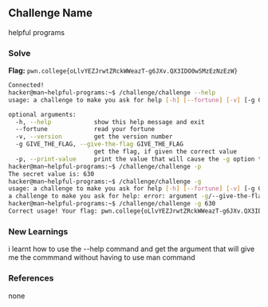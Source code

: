 ## Challenge Name
helpful programs

### Solve
**Flag:** `pwn.college{oLlvYEZJrwtZRckWWeazT-g6JXv.QX3IDO0wSMzEzNzEzW}`

```bash
Connected!
hacker@man~helpful-programs:~$ /challenge/challenge --help
usage: a challenge to make you ask for help [-h] [--fortune] [-v] [-g GIVE_THE_FLAG] [-p]

optional arguments:
  -h, --help            show this help message and exit
  --fortune             read your fortune
  -v, --version         get the version number
  -g GIVE_THE_FLAG, --give-the-flag GIVE_THE_FLAG
                        get the flag, if given the correct value
  -p, --print-value     print the value that will cause the -g option to give you the flag
hacker@man~helpful-programs:~$ /challenge/challenge -p
The secret value is: 630
hacker@man~helpful-programs:~$ /challenge/challenge -g
usage: a challenge to make you ask for help [-h] [--fortune] [-v] [-g GIVE_THE_FLAG] [-p]
a challenge to make you ask for help: error: argument -g/--give-the-flag: expected one argument
hacker@man~helpful-programs:~$ /challenge/challenge -g 630
Correct usage! Your flag: pwn.college{oLlvYEZJrwtZRckWWeazT-g6JXv.QX3IDO0wSMzEzNzEzW}
```

### New Learnings
i learnt how to use the --help command and get the argument that will give me the commmand without having to use man command

### References 
none
